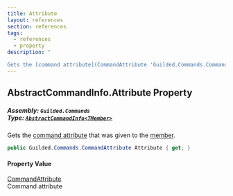 ```yaml
---
title: Attribute
layout: references
section: references
tags:
  - references
  - property
description: "

Gets the [command attribute](CommandAttribute 'Guilded.Commands.CommandAttribute') that was given to the [member](ICommandInfo_TMember_.Member 'Guilded.Commands.ICommandInfo<TMember>.Member')."
---
```


## AbstractCommandInfo<TMember>.Attribute Property
##### **Assembly:** `Guilded.Commands`<br/>**Type:** [`AbstractCommandInfo<TMember>`](AbstractCommandInfo_TMember_ 'Guilded.Commands.AbstractCommandInfo<TMember>')

Gets the [command attribute](CommandAttribute 'Guilded.Commands.CommandAttribute') that was given to the [member](ICommandInfo_TMember_.Member 'Guilded.Commands.ICommandInfo<TMember>.Member').

```csharp
public Guilded.Commands.CommandAttribute Attribute { get; }
```

#### Property Value
[CommandAttribute](CommandAttribute 'Guilded.Commands.CommandAttribute')  
Command attribute